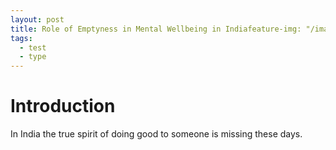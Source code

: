 ```yaml
---
layout: post
title: Role of Emptyness in Mental Wellbeing in Indiafeature-img: "/images/EDA.jpg"
tags:
  - test
  - type
---
```



# Introduction

In India the true spirit of doing good to someone is missing these days.